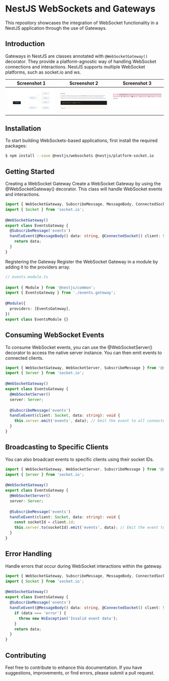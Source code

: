 # NestJS WebSockets and Gateways

This repository showcases the integration of WebSocket functionality in a NestJS application through the use of Gateways.

## Introduction

Gateways in NestJS are classes annotated with `@WebSocketGateway()` decorator. They provide a platform-agnostic way of handling WebSocket connections and interactions. NestJS supports multiple WebSocket platforms, such as socket.io and ws.

| Screenshot 1 | Screenshot 2 | Screenshot 3 |
| --- | --- | --- |
| ![Screenshot 1](ScreenShot/Gateways_1.png) | ![Screenshot 2](ScreenShot/Gateway_2.png) | ![Screenshot 3](ScreenShot/getway_3.png) |


## Installation

To start building WebSockets-based applications, first install the required packages:

```bash
$ npm install --save @nestjs/websockets @nestjs/platform-socket.io
```

## Getting Started

Creating a WebSocket Gateway
Create a WebSocket Gateway by using the @WebSocketGateway() decorator. This class will handle WebSocket events and interactions.


```typescript
import { WebSocketGateway, SubscribeMessage, MessageBody, ConnectedSocket, WsResponse } from '@nestjs/websockets';
import { Socket } from 'socket.io';

@WebSocketGateway()
export class EventsGateway {
  @SubscribeMessage('events')
  handleEvent(@MessageBody() data: string, @ConnectedSocket() client: Socket): string {
    return data;
  }
}

```

Registering the Gateway
Register the WebSocket Gateway in a module by adding it to the providers array.

```typescript
// events.module.ts

import { Module } from '@nestjs/common';
import { EventsGateway } from './events.gateway';

@Module({
  providers: [EventsGateway],
})
export class EventsModule {}

```

## Consuming WebSocket Events

To consume WebSocket events, you can use the @WebSocketServer() decorator to access the native server instance. You can then emit events to connected clients.

```typescript
import { WebSocketGateway, WebSocketServer, SubscribeMessage } from '@nestjs/websockets';
import { Server } from 'socket.io';

@WebSocketGateway()
export class EventsGateway {
  @WebSocketServer()
  server: Server;

  @SubscribeMessage('events')
  handleEvent(client: Socket, data: string): void {
    this.server.emit('events', data); // Emit the event to all connected clients
  }
}

```

## Broadcasting to Specific Clients

You can also broadcast events to specific clients using their socket IDs.

```typescript
import { WebSocketGateway, WebSocketServer, SubscribeMessage } from '@nestjs/websockets';
import { Server } from 'socket.io';

@WebSocketGateway()
export class EventsGateway {
  @WebSocketServer()
  server: Server;

  @SubscribeMessage('events')
  handleEvent(client: Socket, data: string): void {
    const socketId = client.id;
    this.server.to(socketId).emit('events', data); // Emit the event to a specific client
  }
}

```

## Error Handling

Handle errors that occur during WebSocket interactions within the gateway.


```typescript
import { WebSocketGateway, SubscribeMessage, MessageBody, ConnectedSocket, WsException } from '@nestjs/websockets';
import { Socket } from 'socket.io';

@WebSocketGateway()
export class EventsGateway {
  @SubscribeMessage('events')
  handleEvent(@MessageBody() data: string, @ConnectedSocket() client: Socket): void {
    if (data === 'error') {
      throw new WsException('Invalid event data');
    }
    return data;
  }
}


```

## Contributing

Feel free to contribute to enhance this documentation. If you have suggestions, improvements, or find errors, please submit a pull request.